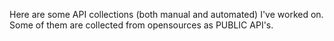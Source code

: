Here are some API collections (both manual and automated) I've worked on. Some of them are collected from opensources as PUBLIC API's.
